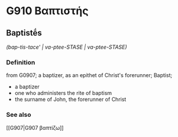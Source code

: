 # G910 Βαπτιστής

## Baptistḗs

_(bap-tis-tace' | va-ptee-STASE | va-ptee-STASE)_

### Definition

from G0907; a baptizer, as an epithet of Christ's forerunner; Baptist; 

- a baptizer
- one who administers the rite of baptism
- the surname of John, the forerunner of Christ

### See also

[[G907|G907 βαπτίζω]]

